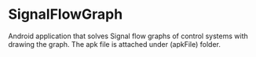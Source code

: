 # SignalFlowGraph
Android application that solves Signal flow graphs of control systems with drawing the graph.
The apk file is attached under (apkFile) folder.
